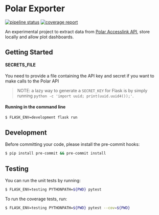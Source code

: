 # Polar Exporter

[![pipeline status](https://gitlab.com/willianpaixao/polar-explorer2/badges/master/pipeline.svg)](https://gitlab.com/willianpaixao/polar-explorer2/commits/master)
[![coverage report](https://gitlab.com/willianpaixao/polar-explorer2/badges/master/coverage.svg)](https://gitlab.com/willianpaixao/polar-explorer2/commits/master)

An experimental project to extract data from [Polar Accesslink API](https://www.polar.com/accesslink-api), store locally and allow plot dashboards.

## Getting Started

#### SECRETS_FILE
You need to provide a file containing the API key and secret if you want to
make calls to the Polar API

> NOTE: a lazy way to generate a `SECRET_KEY` for Flask is by simply running `python -c 'import uuid; print(uuid.uuid4());'`.

#### Running in the command line
``` bash
$ FLASK_ENV=development flask run
```
## Development
Before committing your code, please install the pre-commit hooks:
``` bash
$ pip install pre-commit && pre-commit install
```

## Testing
You can run the unit tests by running:
``` bash
$ FLASK_ENV=testing PYTHONPATH=${PWD} pytest
```

To run the coverage tests, run:
``` bash
$ FLASK_ENV=testing PYTHONPATH=${PWD} pytest --cov=${PWD}
```
